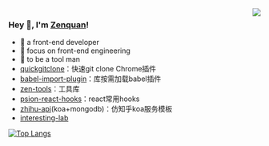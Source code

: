<img align="right" src="https://github-readme-stats.vercel.app/api?username=zenquan&show_icons=true&icon_color=38ADD8&text_color=ffffff&bg_color=000000&hide_title=true" />

### Hey 👋, I'm [Zenquan](http://resume.github.io/?Zenquan)!

- :orange_book: a front-end developer
- :hammer: focus on front-end engineering
- :ram: to be a tool man
- [quickgitclone](https://github.com/Zenquan/quickgitclone)：快速git clone Chrome插件
- [babel-import-plugin](https://github.com/Zenquan/babel-import-plugin)：库按需加载babel插件
- [zen-tools](https://github.com/Zenquan/zen-tools)：工具库
- [psion-react-hooks](https://github.com/Zenquan/psion-react-hooks)：react常用hooks
- [zhihu-api](https://github.com/Zenquan/zhihu-api)(koa+mongodb)：仿知乎koa服务模板
- [interesting-lab](https://github.com/XC-Team/interesting-lab)


[![Top Langs](https://github-readme-stats.vercel.app/api/top-langs/?username=zenquan&layout=compact)](https://github.com/anuraghazra/github-readme-stats)

